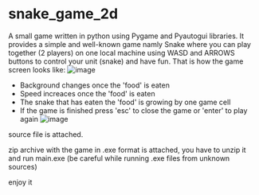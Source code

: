 # snake_game_2d
A small game written in python using Pygame and Pyautogui libraries. It provides a simple and well-known game namly Snake where you can play together (2 players) on one local machine using WASD and ARROWS buttons to control your unit (snake) and have fun. That is how the game screen looks like: 
![image](https://user-images.githubusercontent.com/67865361/116825932-ce056600-ab91-11eb-98a4-6cb0d3df4fcf.png)

- Background changes once the 'food' is eaten
- Speed increaces once the 'food' is eaten
- The snake that has eaten the 'food' is growing by one game cell 
- If the game is finished press 'esc' to close the game or 'enter' to play again
![image](https://user-images.githubusercontent.com/67865361/116825987-1ae93c80-ab92-11eb-8c4f-22116836c148.png)





source file is attached.



zip archive with the game in .exe format is attached, you have to unzip it and run main.exe
(be careful while running .exe files from unknown sources)



enjoy it
